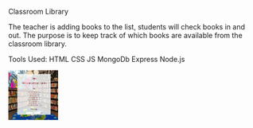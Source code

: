 Classroom Library

The teacher is adding books to the list, students will check books in and out. The purpose is to keep track of which books are available from the classroom library.

Tools Used: HTML CSS JS MongoDb Express Node.js

<img src="/public/homeLib.PNG" alt="library" style="height: 100px; width:100px;"/>
